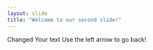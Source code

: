 ```yaml
---
layout: slide
title: "Welcome to our second slide!"
---
```

Changed Your text
Use the left arrow to go back!
